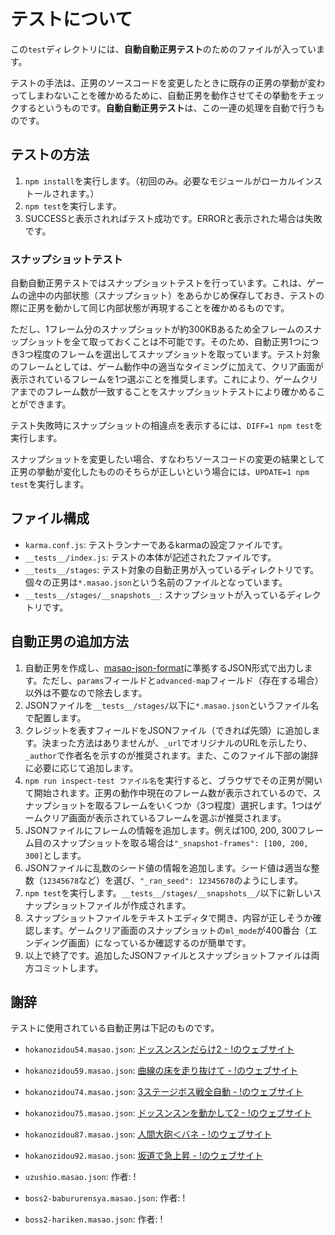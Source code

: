 # テストについて
この`test`ディレクトリには、**自動自動正男テスト**のためのファイルが入っています。

テストの手法は、正男のソースコードを変更したときに既存の正男の挙動が変わってしまわないことを確かめるために、自動正男を動作させてその挙動をチェックするというものです。**自動自動正男テスト**は、この一連の処理を自動で行うものです。

## テストの方法
1. `npm install`を実行します。（初回のみ。必要なモジュールがローカルインストールされます。）
2. `npm test`を実行します。
3. SUCCESSと表示されればテスト成功です。ERRORと表示された場合は失敗です。

### スナップショットテスト
自動自動正男テストではスナップショットテストを行っています。これは、ゲームの途中の内部状態（スナップショット）をあらかじめ保存しておき、テストの際に正男を動かして同じ内部状態が再現することを確かめるものです。

ただし、1フレーム分のスナップショットが約300KBあるため全フレームのスナップショットを全て取っておくことは不可能です。そのため、自動正男1つにつき3つ程度のフレームを選出してスナップショットを取っています。テスト対象のフレームとしては、ゲーム動作中の適当なタイミングに加えて、クリア画面が表示されているフレームを1つ選ぶことを推奨します。これにより、ゲームクリアまでのフレーム数が一致することをスナップショットテストにより確かめることができます。

テスト失敗時にスナップショットの相違点を表示するには、`DIFF=1 npm test`を実行します。

スナップショットを変更したい場合、すなわちソースコードの変更の結果として正男の挙動が変化したもののそちらが正しいという場合には、`UPDATE=1 npm test`を実行します。

## ファイル構成
- `karma.conf.js`: テストランナーであるkarmaの設定ファイルです。
- `__tests__/index.js`: テストの本体が記述されたファイルです。
- `__tests__/stages`: テスト対象の自動正男が入っているディレクトリです。個々の正男は`*.masao.json`という名前のファイルとなっています。
- `__tests__/stages/__snapshots__`: スナップショットが入っているディレクトリです。

## 自動正男の追加方法

1. 自動正男を作成し、[masao-json-format](https://spec.masao.space/masao-json-format/)に準拠するJSON形式で出力します。ただし、`params`フィールドと`advanced-map`フィールド（存在する場合）以外は不要なので除去します。
2. JSONファイルを`__tests__/stages/`以下に`*.masao.json`というファイル名で配置します。
3. クレジットを表すフィールドをJSONファイル（できれば先頭）に追加します。決まった方法はありませんが、`_url`でオリジナルのURLを示したり、`_author`で作者名を示すのが推奨されます。また、このファイル下部の謝辞に必要に応じて追加します。
4. `npm run inspect-test ファイル名`を実行すると、ブラウザでその正男が開いて開始されます。正男の動作中現在のフレーム数が表示されているので、スナップショットを取るフレームをいくつか（3つ程度）選択します。1つはゲームクリア画面が表示されているフレームを選ぶが推奨されます。
5. JSONファイルにフレームの情報を追加します。例えば100, 200, 300フレーム目のスナップショットを取る場合は`"_snapshot-frames": [100, 200, 300]`とします。
6. JSONファイルに乱数のシード値の情報を追加します。シード値は適当な整数（`12345678`など）を選び、`"_ran_seed": 12345678`のようにします。
7. `npm test`を実行します。`__tests__/stages/__snapshots__/`以下に新しいスナップショットファイルが作成されます。
8. スナップショットファイルをテキストエディタで開き、内容が正しそうか確認します。ゲームクリア画面のスナップショットの`ml_mode`が400番台（エンディング画面）になっているか確認するのが簡単です。
9. 以上で終了です。追加したJSONファイルとスナップショットファイルは両方コミットします。


## 謝辞
テストに使用されている自動正男は下記のものです。

- `hokanozidou54.masao.json`: [ドッスンスンだらけ2 - !のウェブサイト](http://bi.81.la/masao/hokanozidou/hokanozidou54.html)
- `hokanozidou59.masao.json`: [曲線の床を走り抜けて - !のウェブサイト](http://bi.81.la/masao/hokanozidou/hokanozidou59.html)
- `hokanozidou74.masao.json`: [3ステージボス戦全自動 - !のウェブサイト](http://bi.81.la/masao/hokanozidou/hokanozidou74.html)
- `hokanozidou75.masao.json`: [ドッスンスンを動かして2 - !のウェブサイト](http://bi.81.la/masao/hokanozidou/hokanozidou75.html)
- `hokanozidou87.masao.json`: [人間大砲＜バネ - !のウェブサイト](http://bi.81.la/masao/hokanozidou/hokanozidou87.html)
- `hokanozidou92.masao.json`: [坂道で急上昇 - !のウェブサイト](http://bi.81.la/masao/hokanozidou/hokanozidou92.html)

- `uzushio.masao.json`: 作者: !
- `boss2-babururensya.masao.json`: 作者: !
- `boss2-hariken.masao.json`: 作者: !
